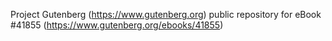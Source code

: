 Project Gutenberg (https://www.gutenberg.org) public repository for eBook #41855 (https://www.gutenberg.org/ebooks/41855)
